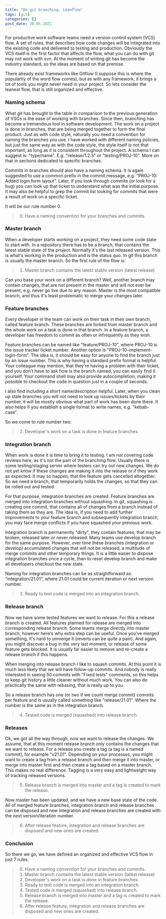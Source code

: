 ```yaml
---
title: "On git branching. Leanflow"
tags: [git]
categories: []
post_date: 30.05.2021
---
```


For productive work software teams need a version control system (VCS) flow. A set of rules, that describes how code changes will be integrated into the existing code and delivered to testing and production. Obviously the VCS itself is the first factor that affects the flow, what you can do with git may not work with svn. At the moment of writing git has become the industry standard, so the ideas are based on that premise.


There already exist frameworks like Gitflow (I suppose this is where the popularity of the word flow comes), but as with any framework, it brings a lot of tools you might never need in your project. So lets consider the leanest flow, that is still organized and effective.

<!--more-->

### Naming schema

What git has brought to the table in comparison to the previous generation of VSCs is the ease of working with branches. Since then, branching has become a tremendous tool in software development. The work on a project is done in branches, that are being merged together to form the final product. Just as with code style, naturally you need a convention for naming the branches you use. I have worked with different naming policies, but just the same way as with the code style, the style itself is not that important, as long as it is consistent throughout the project. A schema I can suggest is: "type/name". E.g. "release/1.2.3" or "testing/PROJ-10". More on that in sections dedicated to specific branches.


Commits in branches should also have a naming schema. It is again suggested to use a common prefix in the commit message, e.g. "PROJ-10: Added login form layout". Later, if you look through commits (or look for a bug) you can look up that ticket to understand what was the initial purpose. It may also be helpful to grep the commit list looking for commits that were a result of work on a specific ticket.


It will be our rule number 0.


> 0. Have a naming convention for your branches and commits.


### Master branch

When a developer starts working on a project, they need some code state to start with. In a repository there has to be a branch, that contains the latest stable state of the project. Normally it's the last released version. This is what's working in the production and is the status quo. In git this branch is usually the master branch. So the first rule of the flow is:

> 1. Master branch contains the latest stable version (latest release)

Can you base your work on a different branch? Well, another branch may contain changes, that are not present in the master and will not ever be present, e.g. never go live due to any reason. Master is the most compatible branch, and thus it's least problematic to merge your changes later.

### Feature branches

Every developer in the team can work on their task in their own branch, called feature branch. These branches are forked from master branch and the whole work on a task is done in that branch. In a feature branch, a developer has freedom to commit as often or infrequently as they wish.


Feature branches can be named like "feature/PROJ-10", where PROJ-10 is the issue tracker ticket number. Another option is "PROJ-10-implement-login-form". The idea is, it should be easy for anyone to find the branch just by an issue number. This is why having a standard prefix format is helpful. Your colleague may mention, that they're having a problem with their ticket, and you don't have to ask how is the branch named, you can easily find it yourself. Your command shell may also provide autocompletion, making it possible to checkout the code in question just in a couple of seconds.


I also find including a short name/description helpful. Later, when you clean up stale branches you will not need to look up issues/tickets by their number, it will be mostly obvious what part of work has been done there. It also helps if you establish a single format to write names, e.g. "kebab-case".


So we come to rule number two:

> 2. Developer's work on a task is done in feature branches.


### Integration branch

When work is done it is time to bring it to testing. I am not covering code reviews here, as it's not the part of the branching flow. Usually there is some testing/staging server where testers can try out new changes. We do not yet know if these changes are making it into the release or if they work as expected. It may so happen, that the feature gets cancelled altogether. So we need a branch, that temporarily holds the changes, so that they can be rolled out and tested.


For that purpose, integration branches are created. Feature branches are merged into integration branches without squashing. In git, squashing is creating one commit, that contains all of changes from a branch instead of taking them as they are. The idea is, if you need to add further improvements to your feature branch and subsequently integration branch, you may face merge conflicts if you have squashed your previous work.


Integration branch is permanently "dirty", they contain features, that may be broken, released later or never released. Many teams use develop branch for the same purpose. However, over time these branches (integration or develop) accumulated changes that will not be released, a multitude of merge commits and other temporary things. It is a little easier to dispose integration branches once a cycle, than to reset develop branch and make all developers checkout the new state.


Naming for integration branches can be as straightforward as: "integration/21.01", where 21.01 could be current iteration or next version number.


> 3. Ready to test code is merged into an integration branch.

### Release branch

Now we have some tested features we want to release. For this a release branch is created. All features planned for release are merged into corresponding release branch. Some teams merge directly into master branch, however here's why extra step can be useful. Once you've merged something, it's hard to unmerge it (reverts can be quite a pain). And again, you might discover a bug in the very last moment, or release of some feature gets blocked. It is usually far easier to remove and re-create a release branch if this happens.


When merging into release branch I like to squash commits. At this point it is much less likely that we will have follow-up commits. And nobody is really interested in seeing 50 commits with "Fixed tests" comments, so this helps to keep git history a little cleaner without much work. You can also do practically the same with rebasing, that is really up to you.


So a release branch has one (or two if we count merge commit) commits per feature and is usually called something like "release/21.01". Where the number is the same as in the integration branch.


> 4. Tested code is merged (squashed) into release branch.

### Releases

Ok, we got all the way through, now we want to release the changes. We assume, that at this moment release branch only contains the changes that we want to release. For a release you create a tag (a tag is a named commit), for example "v21.01". Depending on your processes, you might want to create a tag from a release branch and then merge it into master, or merge into master first and then create a tag based on a master branch. This makes no real difference. Tagging is a very easy and lightweight way of tracking released versions.


> 5. Release branch is merged into master and a tag is created to mark the release.


Now master has been updated, and we have a new base state of the code. All of merged feature branches, integration branch and release branches can be disposed and new integration and release branches are created with the next version/iteration number.


> 6. After release feature, integration and release branches are disposed and new ones are created.


### Conclusion

So there we go, we have defined an organized and effective VCS flow in just 7 rules:

> 0. Have a naming convention for your branches and commits.
> 1. Master branch contains the latest stable version (latest release)
> 2. Developer's work on a task is done in feature branches.
> 3. Ready to test code is merged into an integration branch.
> 4. Tested code is merged (squashed) into release branch.
> 5. Release branch is merged into master and a tag is created to mark the release.
> 6. After release feature, integration and release branches are disposed and new ones are created.